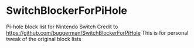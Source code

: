 # SwitchBlockerForPiHole
Pi-hole block list for Nintendo Switch
Credit to https://github.com/buggerman/SwitchBlockerForPiHole
This is for personal tweak of the original block lists
